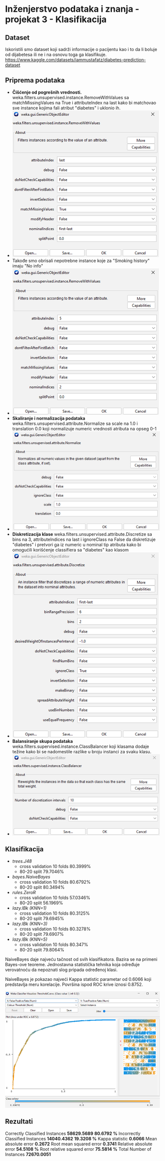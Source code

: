 # Inženjerstvo podataka i znanja - projekat 3 - Klasifikacija
## Dataset
Iskoristili smo dataset koji sadrži informacije o pacijentu kao i to da li boluje od dijabetesa ili ne i na osnovu toga ga klasifikuje.
https://www.kaggle.com/datasets/iammustafatz/diabetes-prediction-dataset
## Priprema podataka
- **Čišćenje od pogrešnih vrednosti.** weka.filters.unsupervised.instance.RemoveWithValues sa matchMissingValues na True i attributeIndex na last kako bi matchovao sve instance kojima fali atribut "diabetes" i uklonio ih.
- ![RemoveWithValues](Images/RemoveWithValues.png)
- Takođe smo obrisali nepotrebne instance koje za "Smoking history" imaju "No info"
- ![NoInfoCleanUp](Images/NoInfoCleanUp.png)
- **Skaliranje i normalizacija podataka** weka.filters.unsupervised.attribute.Normalize sa scale na 1.0 i translation 0.0 koji normalizuje numeric vrednosti atributa na opseg 0-1
- ![Normalize](Images/Normalize.png)
- **Diskretizacija klase** weka.filters.unsupervised.attribute.Discretize sa bins na 3, attributeIndices na last i ignoreClass na False da diskretizuje "diabetes" i pretvori ga iz numeric u nominal tip atributa kako bi omogućili korišćenje classifiera sa "diabetes" kao klasom
- ![Discretize](Images/Discretize.png)
- **Balansiranje skupa podataka** weka.filters.supervised.instance.ClassBalancer koji klasama dodaje težine kako bi se nadomestile razlike u broju instanci za svaku klasu.
- ![ClassBalanced](Images/ClassBalanced.png)
## Klasifikacija
- *trees.J48*
  	- cross validation 10 folds 80.3999%
	- 80-20 split 79.7046%
- *bayes.NaiveBayes*
  	- cross validation 10 folds 80.6792%
	- 80-20 split 80.3494%
 - *rules.ZeroR*
  	- cross validation 10 folds 57.0346%
	- 80-20 split 56.1969%
- *lazy.lBk (KNN=1)*
	- cross validation 10 folds 80.3125%
	- 80-20 split 79.6945%
 - *lazy.lBk (KNN=3)*
	- cross validation 10 folds 80.3278%
	- 80-20 split 79.6907%
 - *lazy.lBk (KNN=5)*
	- cross validation 10 folds 80.347%
	- 80-20 split 79.8064%

NaiveBayes daje najveću tačnost od svih klasifikatora. Bazira se na primeni Bayes-ove teoreme. Jednostavna statistička tehnika koja određuje verovatnoću da nepoznati slog pripada određenoj klasi.

NaiveBayes je pokazao najveći Kappa statistic parametar od 0.6066 koji predstavlja meru korelacije. Površina ispod ROC krive iznosi 0.8752.

![ROC](Images/ROC.png)

## Rezultati
Correctly Classified Instances       **58629.5689**          **80.6792 %**
Incorrectly Classified Instances     **14040.4362**         **19.3208 %**
Kappa statistic                          **0.6066**
Mean absolute error                      **0.2672**
Root mean squared error                  **0.3741**
Relative absolute error                 **54.5108 %**
Root relative squared error             **75.5814 %**
Total Number of Instances            **72670.0051**
